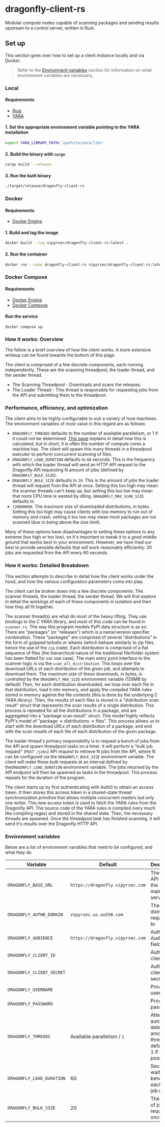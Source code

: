 # dragonfly-client-rs

Modular compute nodes capable of scanning packages and sending results upstream
to a control server, written in Rust.

## Set up

This section goes over how to set up a client instance locally and via Docker.

> Refer to the [Environment variables](#environment-variables) section for
> information on what environment variables are necessary.

### Local

#### Requirements

- [Rust](https://www.rust-lang.org/tools/install)
- [YARA](https://yara.readthedocs.io/en/stable/gettingstarted.html#compiling-and-installing-yara)

#### 1. Set the appropriate environment variable pointing to the YARA installation
```sh
export YARA_LIBRARY_PATH='/path/to/yara/libs'
```

#### 2. Build the binary with `cargo`

```sh
cargo build --release
```

#### 3. Run the built binary

```sh
./target/release/dragonfly-client-rs
```

### Docker

#### Requirements

- [Docker Engine](https://docs.docker.com/engine/install/)

#### 1. Build and tag the image

```sh
docker build --tag vipyrsec/dragonfly-client-rs:latest .
```

#### 2. Run the container

```sh
docker run --name dragonfly-client-rs vipyrsec/dragonfly-client-rs:latest
```

### Docker Compose

#### Requirements

- [Docker Engine](https://docs.docker.com/engine/install/)
- [Docker Compose](https://docs.docker.com/compose/install/)

#### Run the service

```
docker compose up
```

### How it works: Overview
The follow is a brief overview of how the client works. A more extensive
writeup can be found towards the bottom of this page.

The client is comprised of a few discrete components, each running
independently. These are the scanning threadpool, the loader thread, and the
sender thread.

- The Scanning Threadpool - Downloads and scans the releases.
- The Loader Thread - This thread is responsible for requesting jobs from the API and submitting them to the threadpool.

### Performance, efficiency, and optimization
The client aims to be highly configurable to suit a variety of host machines.
The environment variables of most value in this regard are as follows:
- `DRAGONFLY_THREADS` defaults to the number of available parallelism, or
  1 if it could not be determined. [This
  page](https://doc.rust-lang.org/stable/std/thread/fn.available_parallelism.html)
  explains in detail how this is calculated, but in short, it is often the
  number of compute cores a machine has. The client will spawn this many
  threads in a threadpool executor to perform concurrent scanning of files.
- `DRAGONFLY_LOAD_DURATION` defaults to `60` seconds. This is the frequency
  with which the loader thread will send an HTTP API request to the Dragonfly
  API requesting N amount of jobs (defined by `DRAGONFLY_BULK_SIZE`).
- `DRAGONFLY_BULK_SIZE` defaults to `20`. This is the amount of jobs the loader
  thread will request from the API at once. Setting this too high may mean the
  scanner threads can't keep up, but setting this too low may mean that
  more CPU time is wasted by idling. `DRAGONFLY_MAX_SCAN_SIZE` defaults to
- `128000000`. The maximum size of downloaded distributions, in bytes. Setting
  this too high may cause clients with low memory to run out of memory and
  crash, setting it too low may mean most packages are not scanned (due to
  being above the size limit).

Many of these options have disadvantages to setting these options to any
extreme (too high or too low), so it's important to tweak it to a good middle
ground that works best in your environment. However, we have tried our best to
provide sensible defaults that will work reasonably efficiently: 20 jobs are
requested from the API every 60 seconds.


### How it works: Detailed Breakdown
This section attempts to describe in detail how the client works under the
hood, and how the various configuration parameters come into play.

The client can be broken down into a few discrete components: The scanner
threads, the loader thread, the sender thread. We will first explore in detail
the workings of each of these components in isolation and then how they all fit
together.

The scanner thread(s) are what do most of the heavy lifting. They use bindings
to the C YARA library, and most of this code can be found in `scanner.rs`. The
way this program models PyPI data structure is as so: There are "packages" (or
"releases") which is a name/version specifier combination. These "packages" are
comprised of several "distributions" in the form of gzipped tarballs or wheels
(which behave similarly to zip files, hence the use of the `zip` crate). Each
distribution is comprised of a flat sequence of files (the hierarchical nature
of the traditional file/folder system has been flatted for our use case). The
main entry point interface to the scanner logic is via the
`scan_all_distribution`. This loops over the download URLs of each distribution
of the given job, and attempts to download them. The maximum size of these
downloads, in bytes, is controlled by the `DRAGONFLY_MAX_SIZE` environment
variable (128MB by default) Then, for each distribution downloaded, we loop
over each file in that distribution, load it into memory, and apply the
compiled YARA rules stored in memory against the file contents (this is done by
the underlying C YARA library). Then, the results of each files is stored in
a "distribution scan result" struct that represents the scan results of
a single distribution. This process is repeated for all the distributions in
a package, and are aggregated into a "package scan result" struct. This model
highly reflects PyPI's model of "package -> distributions -> files". This
process allows us to start with the download URLs of each distribution of
a package, and end with the scan results of each file of each distribution of
the given package.

The loader thread's primary responsibility is to request a bunch of jobs from
the API and spawn threadpool tasks on a timer. It will perform a "bulk job
request" (`POST /jobs`) API request to retrieve N jobs from the API, where
N can be configured via the `DRAGONFLY_BULK_SIZE` environment variable. The
client will make these bulk requests at an interval defined by
the`DRAGONFLY_LOAD_DURATION` environment variable. The jobs returned by the API
endpoint will then be spawned as tasks in the threadpool. This process repeats for
the duration of the program.

The client starts up by first authenticating with Auth0 to obtain an access
token. It then stores this access token in a shared-state thread
synchronization primitive that allows multiple concurrent readers but only one
writer. This new access token is used to fetch the YARA rules from the
Dragonfly API. The source code of the YARA rules is compiled (very much like
compiling regex) and stored in the shared state. Then, the necessary threads
are spawned. Once the threadpool task has finished scanning, it will send
it's results over the Dragonfly HTTP API.

### Environment variables

Below are a list of environment variables that need to be configured, and what
they do

| Variable                  | Default                          | Description                               |
| ------------------------- | -------------------------------- | ----------------------------------------- |
| `DRAGONFLY_BASE_URL`      | `https://dragonfly.vipyrsec.com` | The base API URL for the mainframe server |
| `DRAGONFLY_AUTH0_DOMAIN`  | `vipyrsec.us.auth0.com`          | The auth0 domain that requests go to      |
| `DRAGONFLY_AUDIENCE`      | `https://dragonfly.vipyrsec.com` | Auth0 Audience field                      |
| `DRAGONFLY_CLIENT_ID`     |                                  | Auth0 client ID                           |
| `DRAGONFLY_CLIENT_SECRET` |                                  | Auth0 client secret                       |
| `DRAGONFLY_USERNAME`      |                                  | Provisioned username                      |
| `DRAGONFLY_PASSWORD`      |                                  | Provisioned password                      |
| `DRAGONFLY_THREADS`       | Available parallelism / `1`      | Attemps to auto-detect the amount of threads, or defaults to 1 if not possible |
| `DRAGONFLY_LOAD_DURATION` | 60                               | Seconds to wait between each API job request |
| `DRAGONFLY_BULK_SIZE`     | 20                               | The amount of jobs to request at once |
